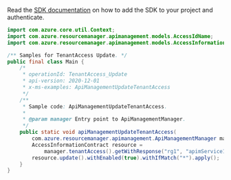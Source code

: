 Read the [SDK documentation](https://github.com/Azure/azure-sdk-for-java/blob/azure-resourcemanager-apimanagement_1.0.0-beta.2/sdk/apimanagement/azure-resourcemanager-apimanagement/README.md) on how to add the SDK to your project and authenticate.

```java
import com.azure.core.util.Context;
import com.azure.resourcemanager.apimanagement.models.AccessIdName;
import com.azure.resourcemanager.apimanagement.models.AccessInformationContract;

/** Samples for TenantAccess Update. */
public final class Main {
    /*
     * operationId: TenantAccess_Update
     * api-version: 2020-12-01
     * x-ms-examples: ApiManagementUpdateTenantAccess
     */
    /**
     * Sample code: ApiManagementUpdateTenantAccess.
     *
     * @param manager Entry point to ApiManagementManager.
     */
    public static void apiManagementUpdateTenantAccess(
        com.azure.resourcemanager.apimanagement.ApiManagementManager manager) {
        AccessInformationContract resource =
            manager.tenantAccess().getWithResponse("rg1", "apimService1", AccessIdName.ACCESS, Context.NONE).getValue();
        resource.update().withEnabled(true).withIfMatch("*").apply();
    }
}
```
